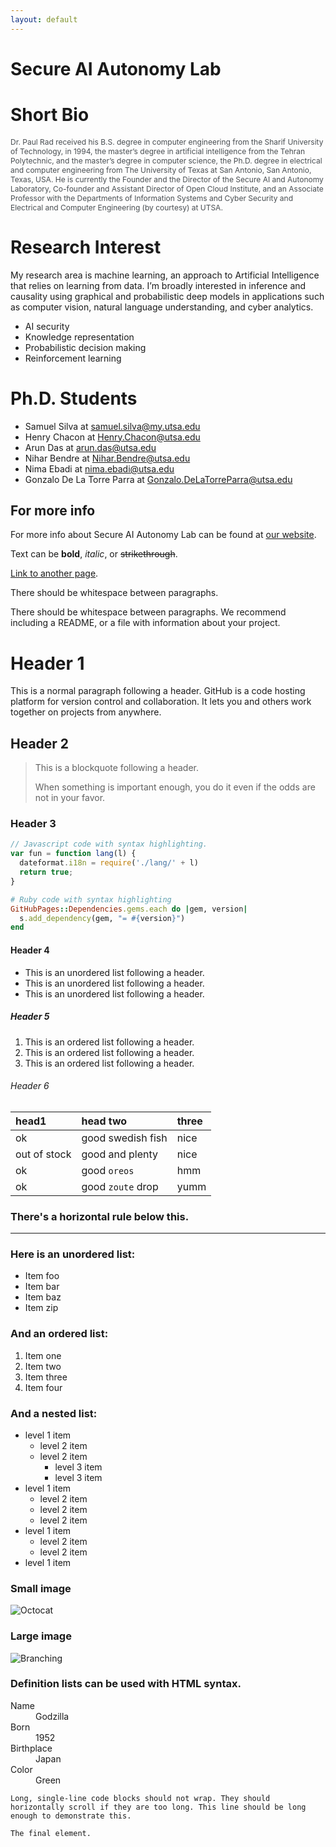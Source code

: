 ```yaml
---
layout: default
---
```


# Secure AI Autonomy Lab

Short Bio
======
<p style="font-size:12px; color: #494e52"> Dr. Paul Rad received his B.S. degree in computer engineering from the Sharif University of Technology, in 1994, the master’s degree in artificial intelligence from the Tehran Polytechnic, and the master’s degree in computer science, the Ph.D. degree in electrical and computer engineering from The University of Texas at San Antonio, San Antonio, Texas, USA. He is currently the Founder and the Director of the Secure AI and Autonomy Laboratory, Co-founder and Assistant Director of Open Cloud Institute, and an Associate Professor with the Departments of Information Systems and Cyber Security and Electrical and Computer Engineering (by courtesy) at UTSA.</p>

Research Interest
======
My research area is machine learning, an approach to Artificial Intelligence that relies on learning from data. I’m broadly interested in inference and causality using graphical and probabilistic deep models in applications such as computer vision, natural language understanding, and cyber analytics.
- AI security
- Knowledge representation
- Probabilistic decision making
- Reinforcement learning

Ph.D. Students
======
- Samuel Silva at <span style="color:#52adc8">samuel.silva@my.utsa.edu</span>
- Henry Chacon at <span style="color:#52adc8">Henry.Chacon@utsa.edu</span>
- Arun Das at <span style="color:#52adc8">arun.das@utsa.edu</span>
- Nihar Bendre at <span style="color:#52adc8">Nihar.Bendre@utsa.edu</span>
- Nima Ebadi at <span style="color:#52adc8">nima.ebadi@utsa.edu</span>
- Gonzalo De La Torre Parra at <span style="color:#52adc8">Gonzalo.DeLaTorreParra@utsa.edu</span>

For more info
------
For more info about Secure AI Autonomy Lab can be found at [our website](https://vohongthinh2011.github.io/ProfilePage3/).


Text can be **bold**, _italic_, or ~~strikethrough~~.

[Link to another page](./another-page.html).

There should be whitespace between paragraphs.

There should be whitespace between paragraphs. We recommend including a README, or a file with information about your project.

# Header 1

This is a normal paragraph following a header. GitHub is a code hosting platform for version control and collaboration. It lets you and others work together on projects from anywhere.

## Header 2

> This is a blockquote following a header.
>
> When something is important enough, you do it even if the odds are not in your favor.

### Header 3

```js
// Javascript code with syntax highlighting.
var fun = function lang(l) {
  dateformat.i18n = require('./lang/' + l)
  return true;
}
```

```ruby
# Ruby code with syntax highlighting
GitHubPages::Dependencies.gems.each do |gem, version|
  s.add_dependency(gem, "= #{version}")
end
```

#### Header 4

*   This is an unordered list following a header.
*   This is an unordered list following a header.
*   This is an unordered list following a header.

##### Header 5

1.  This is an ordered list following a header.
2.  This is an ordered list following a header.
3.  This is an ordered list following a header.

###### Header 6

| head1        | head two          | three |
|:-------------|:------------------|:------|
| ok           | good swedish fish | nice  |
| out of stock | good and plenty   | nice  |
| ok           | good `oreos`      | hmm   |
| ok           | good `zoute` drop | yumm  |

### There's a horizontal rule below this.

* * *

### Here is an unordered list:

*   Item foo
*   Item bar
*   Item baz
*   Item zip

### And an ordered list:

1.  Item one
1.  Item two
1.  Item three
1.  Item four

### And a nested list:

- level 1 item
  - level 2 item
  - level 2 item
    - level 3 item
    - level 3 item
- level 1 item
  - level 2 item
  - level 2 item
  - level 2 item
- level 1 item
  - level 2 item
  - level 2 item
- level 1 item

### Small image

![Octocat](https://github.githubassets.com/images/icons/emoji/octocat.png)

### Large image

![Branching](https://guides.github.com/activities/hello-world/branching.png)


### Definition lists can be used with HTML syntax.

<dl>
<dt>Name</dt>
<dd>Godzilla</dd>
<dt>Born</dt>
<dd>1952</dd>
<dt>Birthplace</dt>
<dd>Japan</dd>
<dt>Color</dt>
<dd>Green</dd>
</dl>

```
Long, single-line code blocks should not wrap. They should horizontally scroll if they are too long. This line should be long enough to demonstrate this.
```

```
The final element.
```
